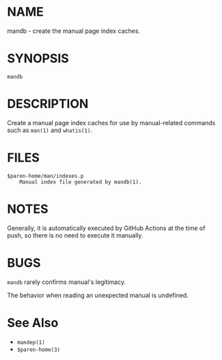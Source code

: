 # NAME
mandb - create the manual page index caches.

# SYNOPSIS

    mandb

# DESCRIPTION
Create a manual page index caches for use by manual-related commands such as `man(1)` and `whatis(1)`.

# FILES

    $paren-home/man/indexes.p
        Manual index file generated by mandb(1).

# NOTES
Generally, it is automatically executed by GitHub Actions at the time of push, so there is no need to execute it manually.

# BUGS
`mandb` rarely confirms manual's legitimacy.

The behavior when reading an unexpected manual is undefined.

# See Also
- `mandep(1)`
- `$paren-home(3)`
